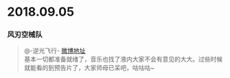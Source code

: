 # 2018.09.05


### 风刃空械队 

> @-逆光飞行-  [微博地址](https://weibo.com/1890872744/GxZiZiGPf)  
>基本一切都准备就绪了，音乐也找了液内大家不会有意见的大大。过些时候就能看的到预告片了，大家师母已呆吧，咕咕咕~ ​​​​ 
